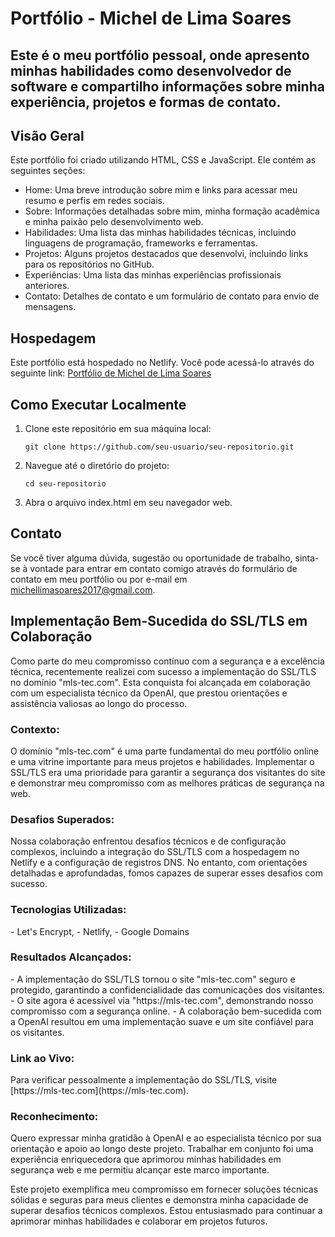 <!DOCTYPE html>
<html>
<head>
  <meta charset="UTF-8"> 
</head>
<body>
  <h1>Portfólio - Michel de Lima Soares</h1>

  <h2>Este é o meu portfólio pessoal, onde apresento minhas habilidades como desenvolvedor de software e compartilho informações sobre minha experiência, projetos e formas de contato.</h2>

  <h2>Visão Geral</h2>
  <p>Este portfólio foi criado utilizando HTML, CSS e JavaScript. Ele contém as seguintes seções:</p>
  <ul>
    <li>Home: Uma breve introdução sobre mim e links para acessar meu resumo e perfis em redes sociais.</li>
    <li>Sobre: Informações detalhadas sobre mim, minha formação acadêmica e minha paixão pelo desenvolvimento web.</li>
    <li>Habilidades: Uma lista das minhas habilidades técnicas, incluindo linguagens de programação, frameworks e ferramentas.</li>
    <li>Projetos: Alguns projetos destacados que desenvolvi, incluindo links para os repositórios no GitHub.</li>
    <li>Experiências: Uma lista das minhas experiências profissionais anteriores.</li>
    <li>Contato: Detalhes de contato e um formulário de contato para envio de mensagens.</li>
  </ul>

  <h2>Hospedagem</h2>
  <p>Este portfólio está hospedado no Netlify. Você pode acessá-lo através do seguinte link: <a href="https://soft-custard-887629.netlify.app/">Portfólio de Michel de Lima Soares</a></p>

  <h2>Como Executar Localmente</h2>
  <ol>
    <li>Clone este repositório em sua máquina local:</li>
    <pre><code>git clone https://github.com/seu-usuario/seu-repositorio.git</code></pre>
    <li>Navegue até o diretório do projeto:</li>
    <pre><code>cd seu-repositorio</code></pre>
    <li>Abra o arquivo index.html em seu navegador web.</li>
  </ol>

  <h2>Contato</h2>
  <p>Se você tiver alguma dúvida, sugestão ou oportunidade de trabalho, sinta-se à vontade para entrar em contato comigo através do formulário de contato em meu portfólio ou por e-mail em <a href="mailto:michellimasoares2017@gmail.com">michellimasoares2017@gmail.com</a>.</p>

  <h2>Implementação Bem-Sucedida do SSL/TLS em Colaboração</h2>

  <p>Como parte do meu compromisso contínuo com a segurança e a excelência técnica, recentemente realizei com sucesso a implementação do SSL/TLS no domínio "mls-tec.com". Esta conquista foi alcançada em colaboração com um especialista técnico da OpenAI, que prestou orientações e assistência valiosas ao longo do processo.</p>

  <h3>Contexto:</h3>

  <p>O domínio "mls-tec.com" é uma parte fundamental do meu portfólio online e uma vitrine importante para meus projetos e habilidades. Implementar o SSL/TLS era uma prioridade para garantir a segurança dos visitantes do site e demonstrar meu compromisso com as melhores práticas de segurança na web.</p>

  <h3>Desafios Superados:</h3>

  <p>Nossa colaboração enfrentou desafios técnicos e de configuração complexos, incluindo a integração do SSL/TLS com a hospedagem no Netlify e a configuração de registros DNS. No entanto, com orientações detalhadas e aprofundadas, fomos capazes de superar esses desafios com sucesso.</p>

  <h3>Tecnologias Utilizadas:</h3>

  <p> 
    - Let's Encrypt, 
    - Netlify, 
    - Google Domains
  </p>

  <h3>Resultados Alcançados:</h3>

  <p>- A implementação do SSL/TLS tornou o site "mls-tec.com" seguro e protegido, garantindo a confidencialidade das comunicações dos visitantes.
  - O site agora é acessível via "https://mls-tec.com", demonstrando nosso compromisso com a segurança online.
  - A colaboração bem-sucedida com a OpenAI resultou em uma implementação suave e um site confiável para os visitantes.</p>

  <h3>Link ao Vivo:</h3>

  <p>Para verificar pessoalmente a implementação do SSL/TLS, visite [https://mls-tec.com](https://mls-tec.com).</p>

  <h3>Reconhecimento:</h3>

  <p>Quero expressar minha gratidão à OpenAI e ao especialista técnico por sua orientação e apoio ao longo deste projeto. Trabalhar em conjunto foi uma experiência enriquecedora que aprimorou minhas habilidades em segurança web e me permitiu alcançar este marco importante.</p>

  <p>Este projeto exemplifica meu compromisso em fornecer soluções técnicas sólidas e seguras para meus clientes e demonstra minha capacidade de superar desafios técnicos complexos. Estou entusiasmado para continuar a aprimorar minhas habilidades e colaborar em projetos futuros.</p>
</body>
</html>

